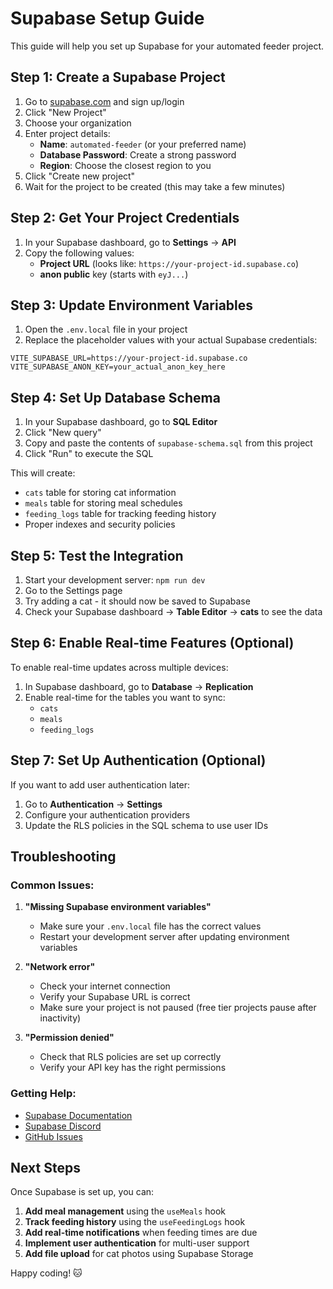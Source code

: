 # Supabase Setup Guide

This guide will help you set up Supabase for your automated feeder project.

## Step 1: Create a Supabase Project

1. Go to [supabase.com](https://supabase.com) and sign up/login
2. Click "New Project"
3. Choose your organization
4. Enter project details:
   - **Name**: `automated-feeder` (or your preferred name)
   - **Database Password**: Create a strong password
   - **Region**: Choose the closest region to you
5. Click "Create new project"
6. Wait for the project to be created (this may take a few minutes)

## Step 2: Get Your Project Credentials

1. In your Supabase dashboard, go to **Settings** → **API**
2. Copy the following values:
   - **Project URL** (looks like: `https://your-project-id.supabase.co`)
   - **anon public** key (starts with `eyJ...`)

## Step 3: Update Environment Variables

1. Open the `.env.local` file in your project
2. Replace the placeholder values with your actual Supabase credentials:

```env
VITE_SUPABASE_URL=https://your-project-id.supabase.co
VITE_SUPABASE_ANON_KEY=your_actual_anon_key_here
```

## Step 4: Set Up Database Schema

1. In your Supabase dashboard, go to **SQL Editor**
2. Click "New query"
3. Copy and paste the contents of `supabase-schema.sql` from this project
4. Click "Run" to execute the SQL

This will create:
- `cats` table for storing cat information
- `meals` table for storing meal schedules
- `feeding_logs` table for tracking feeding history
- Proper indexes and security policies

## Step 5: Test the Integration

1. Start your development server: `npm run dev`
2. Go to the Settings page
3. Try adding a cat - it should now be saved to Supabase
4. Check your Supabase dashboard → **Table Editor** → **cats** to see the data

## Step 6: Enable Real-time Features (Optional)

To enable real-time updates across multiple devices:

1. In Supabase dashboard, go to **Database** → **Replication**
2. Enable real-time for the tables you want to sync:
   - `cats`
   - `meals`
   - `feeding_logs`

## Step 7: Set Up Authentication (Optional)

If you want to add user authentication later:

1. Go to **Authentication** → **Settings**
2. Configure your authentication providers
3. Update the RLS policies in the SQL schema to use user IDs

## Troubleshooting

### Common Issues:

1. **"Missing Supabase environment variables"**
   - Make sure your `.env.local` file has the correct values
   - Restart your development server after updating environment variables

2. **"Network error"**
   - Check your internet connection
   - Verify your Supabase URL is correct
   - Make sure your project is not paused (free tier projects pause after inactivity)

3. **"Permission denied"**
   - Check that RLS policies are set up correctly
   - Verify your API key has the right permissions

### Getting Help:

- [Supabase Documentation](https://supabase.com/docs)
- [Supabase Discord](https://discord.supabase.com)
- [GitHub Issues](https://github.com/supabase/supabase/issues)

## Next Steps

Once Supabase is set up, you can:

1. **Add meal management** using the `useMeals` hook
2. **Track feeding history** using the `useFeedingLogs` hook
3. **Add real-time notifications** when feeding times are due
4. **Implement user authentication** for multi-user support
5. **Add file upload** for cat photos using Supabase Storage

Happy coding! 🐱 